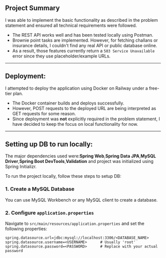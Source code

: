 ## Project Summary

I was able to implement the basic functionality as described in the problem statement and ensured all technical requirements were followed.

- The REST API works well and has been tested locally using Postman.
- Brownie point tasks are implemented. However, for fetching challans or insurance details, I couldn't find any real API or public database online.
- As a result, those features currently return a `503 Service Unavailable` error since they use placeholder/example URLs.

---

## Deployment:

I attempted to deploy the application using Docker on Railway under a free-tier plan.

- The Docker container builds and deploys successfully.
- However, POST requests to the deployed URL are being interpreted as GET requests for some reason.
- Since deployment was **not** explicitly required in the problem statement, I have decided to keep the focus on local functionality for now.

---

## Setting up DB to run locally:
The major dependencies used were:**Spring Web**,**Spring Data JPA**,**MySQL Driver**,**Spring Boot DevTools**,**Validation** and project was initialized using Spring Initializr.

To run the project locally, follow these steps to setup DB:

### 1. Create a MySQL Database
You can use MySQL Workbench or any MySQL client to create a database.

### 2. Configure `application.properties`

Navigate to `src/main/resources/application.properties` and set the following properties:

```properties
spring.datasource.url=jdbc:mysql://localhost:3306/<DATABASE_NAME>
spring.datasource.username=<USERNAME>      # Usually 'root'
spring.datasource.password=<PASSWORD>      # Replace with your actual password
